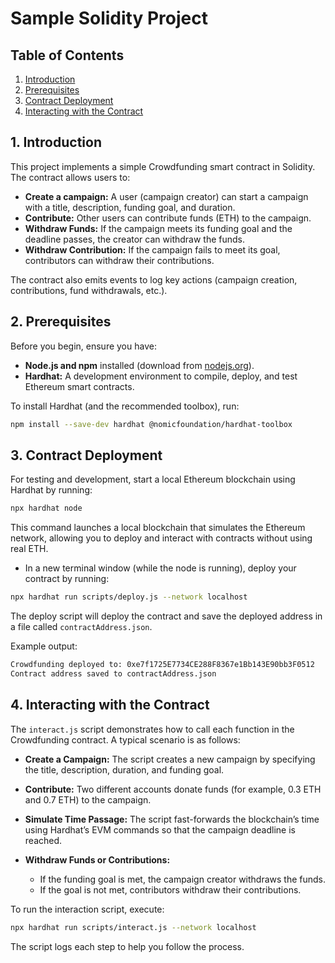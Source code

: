 # Sample Solidity Project

## Table of Contents
1. [Introduction](#1-introduction)
2. [Prerequisites](#2-prerequisites)
3. [Contract Deployment](#3-contract-deployment)
4. [Interacting with the Contract](#4-interacting-with-the-contract)

## 1. Introduction

This project implements a simple Crowdfunding smart contract in Solidity. The contract allows users to:
- **Create a campaign:** A user (campaign creator) can start a campaign with a title, description, funding goal, and duration.
- **Contribute:** Other users can contribute funds (ETH) to the campaign.
- **Withdraw Funds:** If the campaign meets its funding goal and the deadline passes, the creator can withdraw the funds.
- **Withdraw Contribution:** If the campaign fails to meet its goal, contributors can withdraw their contributions.

The contract also emits events to log key actions (campaign creation, contributions, fund withdrawals, etc.).

## 2. Prerequisites

Before you begin, ensure you have:

- **Node.js and npm** installed (download from [nodejs.org](https://nodejs.org/)).
- **Hardhat:** A development environment to compile, deploy, and test Ethereum smart contracts.

To install Hardhat (and the recommended toolbox), run:

```sh
npm install --save-dev hardhat @nomicfoundation/hardhat-toolbox
```

## 3. Contract Deployment

For testing and development, start a local Ethereum blockchain using Hardhat by running:

```sh
npx hardhat node
```

This command launches a local blockchain that simulates the Ethereum network, allowing you to deploy and interact with contracts without using real ETH.

- In a new terminal window (while the node is running), deploy your contract by running:

```sh
npx hardhat run scripts/deploy.js --network localhost
```

The deploy script will deploy the contract and save the deployed address in a file called `contractAddress.json`.

Example output:

```sh
Crowdfunding deployed to: 0xe7f1725E7734CE288F8367e1Bb143E90bb3F0512
Contract address saved to contractAddress.json
```

## 4. Interacting with the Contract

The `interact.js` script demonstrates how to call each function in the Crowdfunding contract. A typical scenario is as follows:

- **Create a Campaign:**
	The script creates a new campaign by specifying the title, description, duration, and funding goal.

- **Contribute:**
	Two different accounts donate funds (for example, 0.3 ETH and 0.7 ETH) to the campaign.

- **Simulate Time Passage:**
	The script fast-forwards the blockchain’s time using Hardhat’s EVM commands so that the campaign deadline is reached.

- **Withdraw Funds or Contributions:**
	- If the funding goal is met, the campaign creator withdraws the funds.
	- If the goal is not met, contributors withdraw their contributions.

To run the interaction script, execute:

```sh
npx hardhat run scripts/interact.js --network localhost
```

The script logs each step to help you follow the process.
